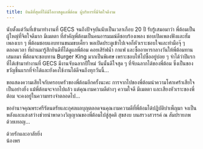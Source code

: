 ```yaml
---
title: ยินดีที่สุดที่ได้มีโอกาสดูแลพี่ต้อม ผู้บริหารที่มีจิตใจดีงาม
---
```



นับตั้งแต่วันที่เข้ามาทำงานที่ GECS จนถึงปัจจุบันนับเป็นเวลาเกือบ 20 ปี รับรู้เสมอมาว่า พี่ต้อมเป็นผู้ใหญ่ที่จิตใจดีมาก มีเมตตา ที่สำคัญพี่ต้อมเป็นคนอารมมณ์ดีชอบร้องเพลง ชอบเปิดเพลงฟังและฮัมเพลงเบา ๆ พี่ต้อมชอบแอบทานขนมขบเคี้ยว พอเปิดประตูเข้าไปเจอก็หัวเราะชอบใจและทำมือจุ๊ ๆ ตลอดเวลา ที่ผ่านมารู้สึกยินดีที่ได้ดูแลพี่ต้อม คอยเสิร์ฟน้ำ กาแฟ และซื้ออาหารกลางวันให้พี่ต้อมทานเสมอมา พี่ต้อมจะชอบทาน Burger King มากเป็นพิเศษ เพราะชอบให้ไปซื้ออยู่บ่อย ๆ จำได้ว่าปีแรกที่ได้เข้ามาทำงานที่ GECS มีงานจับฉลากปีใหม่ วันนั้นดีใจสุด ๆ ที่จับฉลากได้ของพี่ต้อม ซึ่งเป็นของขวัญชิ้นแรกที่จำได้และยังคงใช้งานได้ดีจนถึงทุกวันนี้...

ขอแสดงความเสียใจกับครอบครัวของพี่ต้อมอีกครั้งนะคะ การจากไปของพี่ต้อมนำความโศกเศร้าเสียใจเป็นอย่างยิ่ง แม้พี่ต้อมจะจากไปแล้ว แต่คุณงามความดีต่างๆ ความใจดี มีเมตตา และเสียงหัวเราะของพี่ต้อม จะคงอยู่ในความทรงจำตลอดไป...

ขออำนาจคุณพระศรีรัตนตรัยและกุศลผลบุญตลอดจนคุณงามความดีที่พี่ต้อมได้ปฎิบัติบำเพ็ญมา จงเป็นพลังและแสงสว่างช่วยนำพาดวงวิญญาณของพี่ต้อมไปสู่สุคติ สุขสงบ บนสรวงสวรรค์ ณ สัมปรายภพด้วยเทอญ...

ด้วยรักและอาลัยยิ่ง  
น้องพร

